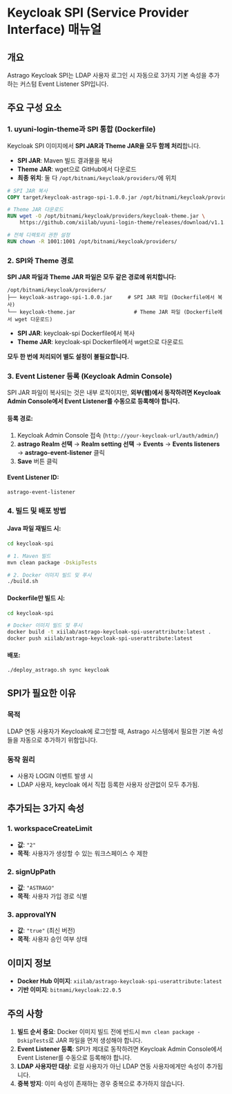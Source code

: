 # Keycloak SPI (Service Provider Interface) 매뉴얼

## 개요

Astrago Keycloak SPI는 LDAP 사용자 로그인 시 자동으로 3가지 기본 속성을 추가하는 커스텀 Event Listener SPI입니다.

## 주요 구성 요소

### 1. uyuni-login-theme과 SPI 통합 (Dockerfile)

Keycloak SPI 이미지에서 **SPI JAR과 Theme JAR을 모두 함께 처리**합니다.

- **SPI JAR**: Maven 빌드 결과물을 복사
- **Theme JAR**: wget으로 GitHub에서 다운로드
- **최종 위치**: 둘 다 `/opt/bitnami/keycloak/providers/`에 위치

```dockerfile
# SPI JAR 복사
COPY target/keycloak-astrago-spi-1.0.0.jar /opt/bitnami/keycloak/providers/

# Theme JAR 다운로드
RUN wget -O /opt/bitnami/keycloak/providers/keycloak-theme.jar \
    https://github.com/xiilab/uyuni-login-theme/releases/download/v1.1.16/keycloak-theme.jar

# 전체 디렉토리 권한 설정
RUN chown -R 1001:1001 /opt/bitnami/keycloak/providers/
```

### 2. SPI와 Theme 경로

**SPI JAR 파일과 Theme JAR 파일은 모두 같은 경로에 위치합니다:**

```
/opt/bitnami/keycloak/providers/
├── keycloak-astrago-spi-1.0.0.jar     # SPI JAR 파일 (Dockerfile에서 복사)
└── keycloak-theme.jar                   # Theme JAR 파일 (Dockerfile에서 wget 다운로드)
```

- **SPI JAR**: keycloak-spi Dockerfile에서 복사
- **Theme JAR**: keycloak-spi Dockerfile에서 wget으로 다운로드

**모두 한 번에 처리되어 별도 설정이 불필요합니다.**

### 3. Event Listener 등록 (Keycloak Admin Console)

SPI JAR 파일이 복사되는 것은 내부 로직이지만, **외부(웹)에서 동작하려면 Keycloak Admin Console에서 Event Listener를 수동으로 등록해야 합니다.**

#### 등록 경로:
1. Keycloak Admin Console 접속 (`http://your-keycloak-url/auth/admin/`)
2. **astrago Realm 선택** → **Realm setting 선택** → **Events** → **Events listeners** → **astrago-event-listener** 클릭
3. **Save** 버튼 클릭

#### Event Listener ID:
```
astrago-event-listener
```

### 4. 빌드 및 배포 방법

#### Java 파일 재빌드 시:
```bash
cd keycloak-spi

# 1. Maven 빌드
mvn clean package -DskipTests

# 2. Docker 이미지 빌드 및 푸시
./build.sh
```

#### Dockerfile만 빌드 시:
```bash
cd keycloak-spi

# Docker 이미지 빌드 및 푸시
docker build -t xiilab/astrago-keycloak-spi-userattribute:latest .
docker push xiilab/astrago-keycloak-spi-userattribute:latest
```

#### 배포:
```bash
./deploy_astrago.sh sync keycloak
```

## SPI가 필요한 이유

### 목적
LDAP 연동 사용자가 Keycloak에 로그인할 때, Astrago 시스템에서 필요한 기본 속성들을 자동으로 추가하기 위함입니다.

### 동작 원리
- 사용자 LOGIN 이벤트 발생 시
- LDAP 사용자, keycloak 에서 직접 등록한 사용자 상관없이 모두 추가됨.

## 추가되는 3가지 속성

### 1. workspaceCreateLimit
- **값**: `"2"`
- **목적**: 사용자가 생성할 수 있는 워크스페이스 수 제한

### 2. signUpPath  
- **값**: `"ASTRAGO"`
- **목적**: 사용자 가입 경로 식별

### 3. approvalYN
- **값**: `"true"` (최신 버전)
- **목적**: 사용자 승인 여부 상태

## 이미지 정보

- **Docker Hub 이미지**: `xiilab/astrago-keycloak-spi-userattribute:latest`
- **기반 이미지**: `bitnami/keycloak:22.0.5`


## 주의 사항

1. **빌드 순서 중요**: Docker 이미지 빌드 전에 반드시 `mvn clean package -DskipTests`로 JAR 파일을 먼저 생성해야 합니다.
2. **Event Listener 등록**: SPI가 제대로 동작하려면 Keycloak Admin Console에서 Event Listener를 수동으로 등록해야 합니다.
3. **LDAP 사용자만 대상**: 로컬 사용자가 아닌 LDAP 연동 사용자에게만 속성이 추가됩니다.
4. **중복 방지**: 이미 속성이 존재하는 경우 중복으로 추가하지 않습니다.